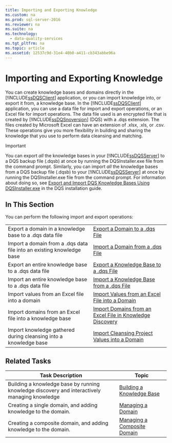 ```yaml
---
title: Importing and Exporting Knowledge
ms.custom: na
ms.prod: sql-server-2016
ms.reviewer: na
ms.suite: na
ms.technology: 
  - data-quality-services
ms.tgt_pltfrm: na
ms.topic: article
ms.assetid: 12537c9d-31e4-40b0-a411-cb343abbe96a
---
```

# Importing and Exporting Knowledge
  You can create knowledge bases and domains directly in the [!INCLUDE[ssDQSClient](../../Token/Other/ssDQSClient_md.md)] application, or you can import knowledge into, or export it from, a knowledge base. In the [!INCLUDE[ssDQSClient](../../Token/Other/ssDQSClient_md.md)] application, you can use a data file for import and export operations, or an Excel file for import operations. The data file used is an encrypted file that is created by [!INCLUDE[ssDQSnoversion](../../Token/Other/ssDQSnoversion_md.md)] \(DQS\) with a .dqs extension. The files created by Microsoft Excel can have an extension of .xlsx, .xls, or .csv. These operations give you more flexibility in building and sharing the knowledge that you use to perform data cleansing and matching.  
  
> [!IMPORTANT]  
>  You can export *all* the knowledge bases in your [!INCLUDE[ssDQSServer](../../Token/Other/ssDQSServer_md.md)] to a DQS backup file \(.dqsb\) at once by running the DQSInstaller.exe file from the command prompt. Similarly, you can import *all* the knowledge bases from a DQS backup file \(.dqsb\) to your [!INCLUDE[ssDQSServer](../../Token/Other/ssDQSServer_md.md)] at once by running the DQSInstaller.exe file from the command prompt. For information about doing so, see [Export and Import DQS Knowledge Bases Using DQSInstaller.exe](../../Topics/TopicNameNotContainA/Export-and-Import-DQS-Knowledge-Bases-Using-DQSInstaller.exe.md) in the DQS installation guide.  
  
## In This Section  
 You can perform the following import and export operations:  
  
|||  
|-|-|  
|Export a domain in a knowledge base to a .dqs data file|[Export a Domain to a .dqs File](../../Topics/TopicNameContainA/Export-a-Domain-to-a-.dqs-File.md)|  
|Import a domain from a .dqs data file into an existing knowledge base|[Import a Domain from a .dqs File](../../Topics/TopicNameContainA/Import-a-Domain-from-a-.dqs-File.md)|  
|Export an entire knowledge base to a .dqs data file|[Export a Knowledge Base to a .dqs File](../../Topics/TopicNameContainA/Export-a-Knowledge-Base-to-a-.dqs-File.md)|  
|Import an entire knowledge base to a .dqs data file|[Import a Knowledge Base from a .dqs File](../../Topics/TopicNameContainA/Import-a-Knowledge-Base-from-a-.dqs-File.md)|  
|Import values from an Excel file into a domain|[Import Values from an Excel File into a Domain](../../Topics/TopicNameContainA/Import-Values-from-an-Excel-File-into-a-Domain.md)|  
|Import domains from an Excel file into a knowledge base|[Import Domains from an Excel File in Knowledge Discovery](../../Topics/TopicNameNotContainA/Import-Domains-from-an-Excel-File-in-Knowledge-Discovery.md)|  
|Import knowledge gathered during cleansing into a knowledge base|[Import Cleansing Project Values into a Domain](../../Topics/TopicNameContainA/Import-Cleansing-Project-Values-into-a-Domain.md)|  
  
## Related Tasks  
  
|Task Description|Topic|  
|----------------------|-----------|  
|Building a knowledge base by running knowledge discovery and interactively managing knowledge|[Building a Knowledge Base](../../Topics/TopicNameContainA/Building-a-Knowledge-Base.md)|  
|Creating a single domain, and adding knowledge to the domain.|[Managing a Domain](../../Topics/TopicNameContainA/Managing-a-Domain.md)|  
|Creating a composite domain, and adding knowledge to the domain.|[Managing a Composite Domain](../../Topics/TopicNameContainA/Managing-a-Composite-Domain.md)|  
  
  